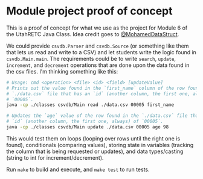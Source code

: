 # Module project proof of concept

This is a proof of concept for what we use as the project for Module 6 of the
UtahRETC Java Class. Idea credit goes to
[@MohamedDataStruct](https://github.com/MohamedDataStruct).

We could provide `csvdb.Parser` and `csvdb.Source` (or something like them that
lets us read and write to a CSV) and let students write the logic found in
`csvdb.Main.main`. The requirements could be to write `search`, `update`,
`increment`, and `decrement` operations that are done upon the data found in
the csv files. I'm thinking something like this:

```bash
# Usage: cmd <operation> <file> <id> <field> [updateValue]
# Prints out the value found in the `first_name` column of the row found in the
# `./data.csv` file that has an `id` (another column, the first one, always) of
# `00005`.
java -cp ./classes csvdb/Main read ./data.csv 00005 first_name

# Updates the `age` value of the row found in the `./data.csv` file that has an
# `id` (another column, the first one, always) of `00005`.
java -cp ./classes csvdb/Main update ./data.csv 00005 age 98
```

This would test them on loops (looping over rows until the right one is found),
conditionals (comparing values), storing state in variables (tracking the
column that is being requested or updates), and data types/casting (string to
int for increment/decrement).

Run `make` to build and execute, and `make test` to run tests.
